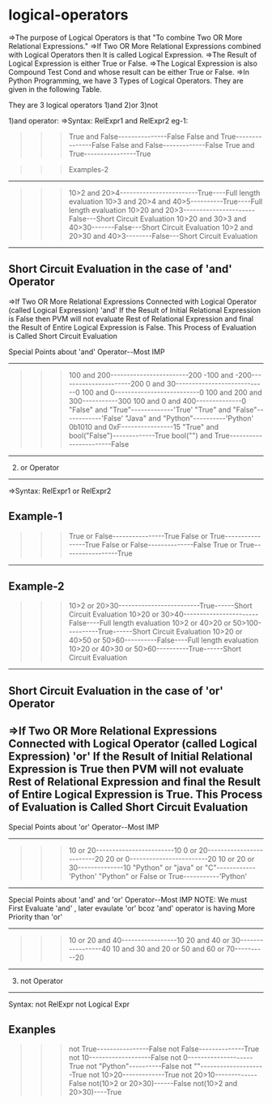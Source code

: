 # logical-operators

=>The purpose of Logical Operators is that "To combine Two OR More Relational Expressions."
=>If Two OR More Relational Expressions combined with  Logical Operators then It is called Logical Expression.
=>The Result of Logical Expression is either True or False.
=>The Logical Expression is also Compound Test Cond and whose result can be either True or False.
=>In Python Programming, we have 3 Types of  Logical Operators. They are given in the following Table.

They are 3 logical operators
1)and
2)or
3)not

1)and operator:
=>Syntax:    RelExpr1  and  RelExpr2
eg-1:
>>> True and False---------------False
>>> False and True---------------False
>>> False and False-------------False
>>> True and True----------------True

>>> Examples-2
------------------------------
>>> 10>2 and 20>4------------------------True----Full length evaluation
>>> 10>3 and 20>4 and 40>5----------True----Full length evaluation
>>> 10>20 and 20>3----------------------False---Short Circuit Evaluation
>>> 10>20 and 30>3 and 40>30-------False---Short Circuit Evaluation
>>> 10>2 and 20>30 and 40>3--------False---Short Circuit Evaluation
------------------------------------------------------------------------------------------------
Short Circuit Evaluation in the case of 'and' Operator
------------------------------------------------------------------------------------------------
=>If Two OR More Relational Expressions Connected with Logical Operator  (called Logical Expression) 'and' If the Result of Initial Relational Expression is False  then PVM will not evaluate Rest of Relational Expression and final the Result of Entire Logical Expression is False. This Process of Evaluation is Called Short Circuit Evaluation

Special Points about 'and' Operator--Most IMP
*********************************************************************
>>> 100 and 200------------------------200
>>> -100 and -200----------------------200
>>> 0 and 30----------------------------0
>>> 100 and 0--------------------------0
>>> 100 and 200 and 300-----------300
>>> 100 and 0 and 400--------------0
>>> "False" and "True"-------------'True'
>>> "True" and "False"------------'False'
>>> "Java" and "Python"----------'Python'
>>> 0b1010 and 0xF----------------15
>>> "True" and bool("False")-------------True
>>> bool("") and True-----------------------False

--------------------------------------------
2. or Operator
***************************************
=>Syntax:    RelExpr1  or  RelExpr2

Example-1
--------------------------
>>> True or False----------------True
>>> False or True----------------True
>>> False or False--------------False
>>> True or True-----------------True
--------------------------
Example-2
--------------------------
>>> 10>2 or 20>30-------------------------True------Short Circuit Evaluation
>>> 10>20 or 30>40-----------------------False----Full length evaluation
>>> 10>2 or 40>20 or 50>100----------True------Short Circuit Evaluation
>>> 10>20 or 40>50 or 50>60----------False----Full length evaluation
>>> 10>20 or 40>30 or 50>60----------True------Short Circuit Evaluation
---------------------------------------------------------------------------------------------------------------
Short Circuit Evaluation in the case of 'or' Operator
---------------------------------------------------------------------------------------------------------------
=>If Two OR More Relational Expressions Connected with Logical Operator (called Logical Expression) 'or' If the Result of Initial Relational Expression is True  then PVM will not evaluate Rest of Relational Expression and final the Result of Entire Logical Expression is True. This Process of Evaluation is Called Short Circuit Evaluation
--------------------------------------------------------------------------------------------------------------------------------------------------------------
Special Points about 'or' Operator--Most IMP
*********************************************************************
>>> 10 or 20------------------------10
>>> 0 or 20-------------------------20
>>> 20 or 0------------------------20
>>> 10 or 20 or 30--------------10
>>> "Python" or "java" or "C"------------'Python'
>>> "Python" or False or True-----------'Python'
---------------------------------------------------------------------------------------------------------------
Special Points about  'and'   and   'or'  Operator--Most IMP
NOTE: We must First Evaluate 'and' , later evaulate 'or' bcoz 'and' operator is having More Priority than 'or'
********************************************************************************
>>> 10 or 20 and 40-----------------10
>>> 20 and 40 or 30-----------------40
>>> 10 and 30 and 20 or 50 and 60 or 70----------20
********************************************************************************
3. not Operator
***************************************
Syntax:		not RelExpr
          not Logical Expr

Exanples
--------------------------------
>>> not True----------------False
>>> not False--------------True
>>> not 10-------------------False
>>> not 0--------------------True
>>> not "Python"----------False
>>> not ""--------------------True
>>> not 10>20-------------True
>>> not 20>10-------------False
>>> not(10>2 or 20>30)------False
>>> not(10>2 and 20>30)----True
